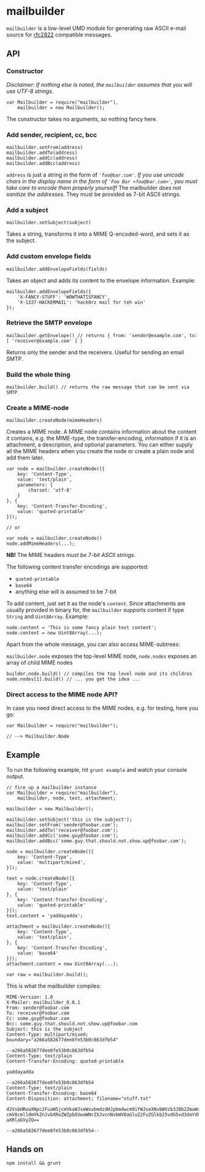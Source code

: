 # mailbuilder

`mailbuilder` is a low-level UMD module for generating raw ASCII e-mail source for [rfc2822](http://tools.ietf.org/html/rfc2822) 
compatible messages.

## API

### Constructor

*Disclaimer: If nothing else is noted, the `mailbuilder` assumes that you will use UTF-8 strings.*

    var Mailbuilder = require("mailbuilder"),
        mailbuilder = new Mailbuilder();

The constructor takes no arguments, so nothing fancy here.

### Add sender, recipient, cc, bcc

    mailbuilder.setFrom(address)
    mailbuilder.addTo(address)
    mailbuilder.addCc(address)
    mailbuilder.addBcc(address)

`address` is just a string in the form of `'foo@bar.com'`. *If you use unicode chars in the display name in the form of `'Foo Bar <foo@bar.com>'`, you must take care to encode them properly yourself!* The mailbuilder *does not sanitize the addresses*. They must be provided as 7-bit ASCII strings.

### Add a subject

    mailbuilder.setSubject(subject)

Takes a string, transforms it into a MIME Q-encoded-word, and sets it as the subject.

### Add custom envelope fields

    mailbuilder.addEnvelopeFields(fields)

Takes an object and adds its content to the envelope information. Example:
    
    mailbuilder.addEnvelopeFields({
        'X-FANCY-STUFF': 'WOWTHATISFANCY',
        'X-1337-HACKERMAIL': 'hack0rz mail for teh win'
    });

### Retrieve the SMTP envelope 

    mailbuilder.getEnvelope() // returns { from: 'sender@example.com', to:[ 'receiver@example.com' ] }

Returns only the sender and the receivers. Useful for sending an email SMTP.

### Build the whole thing

    mailbuilder.build() // returns the raw message that can be sent via SMTP

### Create a MIME-node

    mailbuilder.createNode(mimeHeaders)

Creates a MIME node. A MIME node contains information about the content it contains, e.g. the MIME-type, the transfer-encoding, information if it is an attachment, a description, and optional parameters. You can either supply all the MIME headers when you create the node or create a plain node and add them later.

    var node = mailbuilder.createNode([{
        key: 'Content-Type',
        value: 'text/plain',
        parameters: {
            charset: 'utf-8'
        }
    }, {
        key: 'Content-Transfer-Encoding',
        value: 'quoted-printable'
    }]);

    // or

    var node = mailbuilder.createNode()
    node.addMimeHeaders(...);

**NB!** The MIME headers *must be 7-bit ASCII strings*.

The following content transfer encodings are supported:
* `quoted-printable`
* `base64`
* anything else will is assumed to be 7-bit

To add content, just set it as the node's `content`. Since attachments are usually provided in binary for, the `mailbuilder` supports content if type `String` and `Uint8Array`. Example:

    node.content = 'This is some fancy plain text content';
    node.content = new Uint8Array(...);

Apart from the whole message, you can also access MIME-subtrees:

`mailbuilder.node` exposes the top-level MIME node, `node.nodes` exposes an array of child MIME nodes

    builder.node.build() // compiles the top level node and its childres
    node.nodes[1].build() // ... you get the idea ...

### Direct access to the MIME node API?

In case you need direct access to the MIME nodes, e.g. for testing, here you go:
    
    var Mailbuilder = require("mailbuilder");
        
    // --> Mailbuilder.Node

## Example

To run the following example, hit `grunt example` and watch your console output.
        
    // fire up a mailbuilder instance
    var Mailbuilder = require("mailbuilder"),
        mailbuilder, node, text, attachment;

    mailbuilder = new Mailbuilder();

    mailbuilder.setSubject('this is the subject');
    mailbuilder.setFrom('sender@foobar.com');
    mailbuilder.addTo('receiver@foobar.com');
    mailbuilder.addCc('some.guy@foobar.com');
    mailbuilder.addBcc('some.guy.that.should.not.show.up@foobar.com');

    node = mailbuilder.createNode([{
        key: 'Content-Type',
        value: 'multipart/mixed',
    }]);

    text = node.createNode([{
        key: 'Content-Type',
        value: 'text/plain'
    }, {
        key: 'Content-Transfer-Encoding',
        value: 'quoted-printable'
    }]);
    text.content = 'yaddayadda';

    attachment = mailbuilder.createNode([{
        key: 'Content-Type',
        value: 'text/plain',
    }, {
        key: 'Content-Transfer-Encoding',
        value: 'base64'
    }]);
    attachment.content = new Uint8Array(...); 

    var raw = mailbuilder.build();

This is what the mailbuilder compiles:
    
    MIME-Version: 1.0
    X-Mailer: mailbuilder_0.0.1
    From: sender@foobar.com
    To: receiver@foobar.com
    Cc: some.guy@foobar.com
    Bcc: some.guy.that.should.not.show.up@foobar.com
    Subject: this is the subject
    Content-Type: multipart/mixed; boundary="a266a582677dee8fe53b0c863dfb54"

    --a266a582677dee8fe53b0c863dfb54
    Content-Type: text/plain
    Content-Transfer-Encoding: quoted-printable

    yaddayadda

    --a266a582677dee8fe53b0c863dfb54
    Content-Type: text/plain
    Content-Transfer-Encoding: base64
    Content-Disposition: attachment; filename="stuff.txt"

    d2VsbHRoaXNpc2FuaW5jcmVkaWJseWxvbmdzdHJpbmdwcm9iYWJseXNvbWVzb3J0b2ZmaWxleW91
    cmV0cmlldmVkZnJvbXRoZWZpbGVwaWNrZXJvcnNvbWV0aGluZ2FuZGlkb25vdG5vd3doYXR0b3dy
    aXRlaGVyZQ==

    --a266a582677dee8fe53b0c863dfb54--

## Hands on

    npm install && grunt